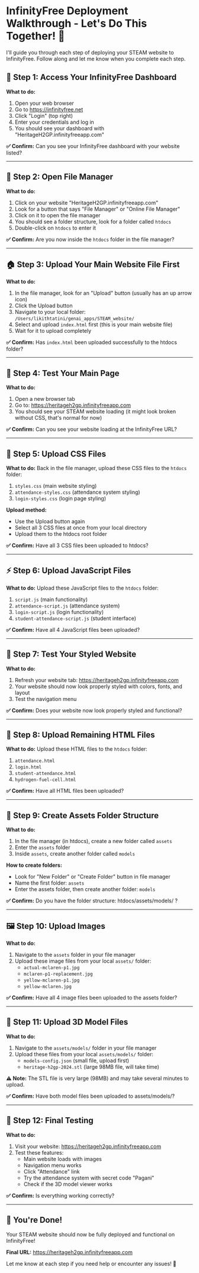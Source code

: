 # InfinityFree Deployment Walkthrough - Let's Do This Together! 🚀

I'll guide you through each step of deploying your STEAM website to InfinityFree. Follow along and let me know when you complete each step.

## 🎯 Step 1: Access Your InfinityFree Dashboard

**What to do:**
1. Open your web browser
2. Go to https://infinityfree.net
3. Click "Login" (top right)
4. Enter your credentials and log in
5. You should see your dashboard with "HeritageH2GP.infinityfreeapp.com"

**✅ Confirm:** Can you see your InfinityFree dashboard with your website listed?

---

## 📁 Step 2: Open File Manager

**What to do:**
1. Click on your website "HeritageH2GP.infinityfreeapp.com" 
2. Look for a button that says "File Manager" or "Online File Manager"
3. Click on it to open the file manager
4. You should see a folder structure, look for a folder called `htdocs`
5. Double-click on `htdocs` to enter it

**✅ Confirm:** Are you now inside the `htdocs` folder in the file manager?

---

## 🏠 Step 3: Upload Your Main Website File First

**What to do:**
1. In the file manager, look for an "Upload" button (usually has an up arrow icon)
2. Click the Upload button
3. Navigate to your local folder: `/Users/likithtatini/genai_apps/STEAM_website/`
4. Select and upload `index.html` first (this is your main website file)
5. Wait for it to upload completely

**✅ Confirm:** Has `index.html` been uploaded successfully to the htdocs folder?

---

## 🧪 Step 4: Test Your Main Page

**What to do:**
1. Open a new browser tab
2. Go to: https://heritageh2gp.infinityfreeapp.com
3. You should see your STEAM website loading (it might look broken without CSS, that's normal for now)

**✅ Confirm:** Can you see your website loading at the InfinityFree URL?

---

## 🎨 Step 5: Upload CSS Files

**What to do:**
Back in the file manager, upload these CSS files to the `htdocs` folder:
1. `styles.css` (main website styling)
2. `attendance-styles.css` (attendance system styling)  
3. `login-styles.css` (login page styling)

**Upload method:**
- Use the Upload button again
- Select all 3 CSS files at once from your local directory
- Upload them to the htdocs root folder

**✅ Confirm:** Have all 3 CSS files been uploaded to htdocs?

---

## ⚡ Step 6: Upload JavaScript Files

**What to do:**
Upload these JavaScript files to the `htdocs` folder:
1. `script.js` (main functionality)
2. `attendance-script.js` (attendance system)
3. `login-script.js` (login functionality)
4. `student-attendance-script.js` (student interface)

**✅ Confirm:** Have all 4 JavaScript files been uploaded?

---

## 🧪 Step 7: Test Your Styled Website

**What to do:**
1. Refresh your website tab: https://heritageh2gp.infinityfreeapp.com
2. Your website should now look properly styled with colors, fonts, and layout
3. Test the navigation menu

**✅ Confirm:** Does your website now look properly styled and functional?

---

## 📄 Step 8: Upload Remaining HTML Files

**What to do:**
Upload these HTML files to the `htdocs` folder:
1. `attendance.html`
2. `login.html`
3. `student-attendance.html`
4. `hydrogen-fuel-cell.html`

**✅ Confirm:** Have all HTML files been uploaded?

---

## 📁 Step 9: Create Assets Folder Structure

**What to do:**
1. In the file manager (in htdocs), create a new folder called `assets`
2. Enter the `assets` folder
3. Inside `assets`, create another folder called `models`

**How to create folders:**
- Look for "New Folder" or "Create Folder" button in file manager
- Name the first folder: `assets`
- Enter the assets folder, then create another folder: `models`

**✅ Confirm:** Do you have the folder structure: htdocs/assets/models/ ?

---

## 🖼️ Step 10: Upload Images

**What to do:**
1. Navigate to the `assets` folder in your file manager
2. Upload these image files from your local `assets/` folder:
   - `actual-mclaren-p1.jpg`
   - `mclaren-p1-replacement.jpg`
   - `yellow-mclaren-p1.jpg`
   - `yellow-mclaren.jpg`

**✅ Confirm:** Have all 4 image files been uploaded to the assets folder?

---

## 🎯 Step 11: Upload 3D Model Files

**What to do:**
1. Navigate to the `assets/models/` folder in your file manager
2. Upload these files from your local `assets/models/` folder:
   - `models-config.json` (small file, upload first)
   - `heritage-h2gp-2024.stl` (large 98MB file, will take time)

**⚠️ Note:** The STL file is very large (98MB) and may take several minutes to upload.

**✅ Confirm:** Have both model files been uploaded to assets/models/?

---

## 🎉 Step 12: Final Testing

**What to do:**
1. Visit your website: https://heritageh2gp.infinityfreeapp.com
2. Test these features:
   - Main website loads with images
   - Navigation menu works
   - Click "Attendance" link
   - Try the attendance system with secret code "Pagani"
   - Check if the 3D model viewer works

**✅ Confirm:** Is everything working correctly?

---

## 🚀 You're Done!

Your STEAM website should now be fully deployed and functional on InfinityFree!

**Final URL:** https://heritageh2gp.infinityfreeapp.com

Let me know at each step if you need help or encounter any issues! 🎯
